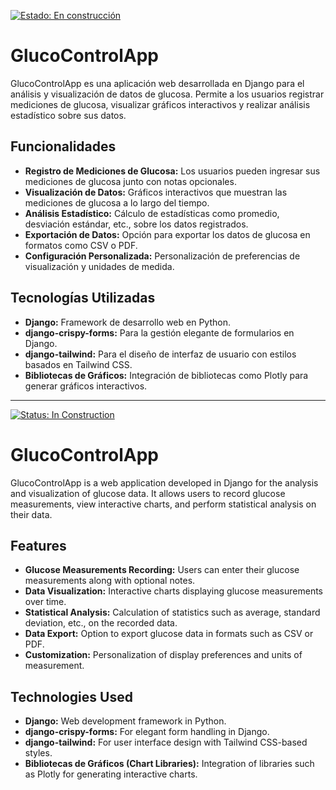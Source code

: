 [![Estado: En construcción](https://img.shields.io/badge/Estado-En%20construcci%C3%B3n-yellow)](https://github.com/javi-dev-79/glucose-control-app)


# GlucoControlApp

GlucoControlApp es una aplicación web desarrollada en Django para el análisis y visualización de datos de glucosa. Permite a los usuarios registrar mediciones de glucosa, visualizar gráficos interactivos y realizar análisis estadístico sobre sus datos.

## Funcionalidades

- **Registro de Mediciones de Glucosa:** Los usuarios pueden ingresar sus mediciones de glucosa junto con notas opcionales.
- **Visualización de Datos:** Gráficos interactivos que muestran las mediciones de glucosa a lo largo del tiempo.
- **Análisis Estadístico:** Cálculo de estadísticas como promedio, desviación estándar, etc., sobre los datos registrados.
- **Exportación de Datos:** Opción para exportar los datos de glucosa en formatos como CSV o PDF.
- **Configuración Personalizada:** Personalización de preferencias de visualización y unidades de medida.

## Tecnologías Utilizadas

- **Django:** Framework de desarrollo web en Python.
- **django-crispy-forms:** Para la gestión elegante de formularios en Django.
- **django-tailwind:** Para el diseño de interfaz de usuario con estilos basados en Tailwind CSS.
- **Bibliotecas de Gráficos:** Integración de bibliotecas como Plotly para generar gráficos interactivos.

---

[![Status: In Construction](https://img.shields.io/badge/Status-In%20construction-yellow)](https://github.com/javi-dev-79/glucose-control-app)

# GlucoControlApp

GlucoControlApp is a web application developed in Django for the analysis and visualization of glucose data. It allows users to record glucose measurements, view interactive charts, and perform statistical analysis on their data.

## Features

- **Glucose Measurements Recording:** Users can enter their glucose measurements along with optional notes.
- **Data Visualization:** Interactive charts displaying glucose measurements over time.
- **Statistical Analysis:** Calculation of statistics such as average, standard deviation, etc., on the recorded data.
- **Data Export:** Option to export glucose data in formats such as CSV or PDF.
- **Customization:** Personalization of display preferences and units of measurement.

## Technologies Used

- **Django:** Web development framework in Python.
- **django-crispy-forms:** For elegant form handling in Django.
- **django-tailwind:** For user interface design with Tailwind CSS-based styles.
- **Bibliotecas de Gráficos (Chart Libraries):** Integration of libraries such as Plotly for generating interactive charts.

